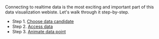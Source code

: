 Connecting to realtime data is the most exciting and important part of this data visualization webiste. Let's walk through it step-by-step.

* Step 1. [Choose data candidate](Choose_data.md)
* Step 2. [Access data](Access_data.md)
* Step 3. [Animate data point](Animate_data.md)
